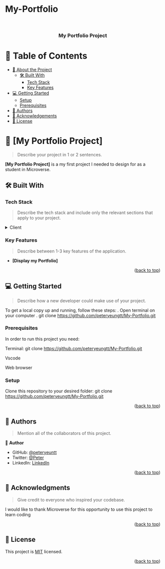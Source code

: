 # My-Portfolio<a name="readme-top"></a>

<!--
HOW TO USE:
This is an example of how you may give instructions on setting up your project locally.

Modify this file to match your project and remove sections that don't apply.

REQUIRED SECTIONS:
- Table of Contents
- About the Project
  - Built With
  - Live Demo
- Getting Started
- Authors
- Future Features
- Contributing
- Show your support
- Acknowledgements
- License

OPTIONAL SECTIONS:
- FAQ

After you're finished please remove all the comments and instructions!
-->

<div align="center">
  <!-- You are encouraged to replace this logo with your own! Otherwise you can also remove it. -->
  
  <br/>

  <h3><b>My Portfolio Project</b></h3>

</div>

<!-- TABLE OF CONTENTS -->

# 📗 Table of Contents

- [📖 About the Project](#about-project)
  - [🛠 Built With](#built-with)
    - [Tech Stack](#tech-stack)
    - [Key Features](#key-features)
- [💻 Getting Started](#getting-started)
  - [Setup](#setup)
  - [Prerequisites](#prerequisites)
- [👥 Authors](#authors)
- [🙏 Acknowledgements](#acknowledgements)
- [📝 License](#license)

<!-- PROJECT DESCRIPTION -->

# 📖 [My Portfolio Project] <a name="about-project"></a>

> Describe your project in 1 or 2 sentences.

**[My Portfolio Project]** is a my first project I needed to design for as a student in Microverse.

## 🛠 Built With <a name="built-with"></a>

### Tech Stack <a name="tech-stack"></a>

> Describe the tech stack and include only the relevant sections that apply to your project.

<details>
  <summary>Client</summary>
  <ul>
    <li>HTML</li>
     <li>CSS</li>
  </ul>
</details>

<!-- Features -->

### Key Features <a name="key-features"></a>

> Describe between 1-3 key features of the application.

- **[Display my Portfolio]**

<p align="right">(<a href="#readme-top">back to top</a>)</p>

<!-- LIVE DEMO -->

<!-- GETTING STARTED -->

## 💻 Getting Started <a name="getting-started"></a>

> Describe how a new developer could make use of your project.

To get a local copy up and running, follow these steps:
. Open terminal on your computer
. git clone https://github.com/peteryeungtt/My-Portfolio.git

### Prerequisites

In order to run this project you need:

Terminal:
git clone https://github.com/peteryeungtt/My-Portfolio.git

Vscode

Web browser

### Setup

Clone this repository to your desired folder:
git clone https://github.com/peteryeungtt/My-Portfolio.git

<p align="right">(<a href="#readme-top">back to top</a>)</p>

<!-- AUTHORS -->

## 👥 Authors <a name="authors"></a>

> Mention all of the collaborators of this project.

👤 **Author**

- GitHub: [@peteryeuntt](https://github.com/peteryeungtt)
- Twitter: [@Peter](https://twitter.com/PeterYeungJW)
- LinkedIn: [LinkedIn](https://www.linkedin.com/in/peter-yeung-1a7251260/)

<p align="right">(<a href="#readme-top">back to top</a>)</p>

<!-- FUTURE FEATURES -->

<!-- ACKNOWLEDGEMENTS -->

## 🙏 Acknowledgments <a name="acknowledgements"></a>

> Give credit to everyone who inspired your codebase.

I would like to thank Microverse for this opportunity to use this project to learn coding

<p align="right">(<a href="#readme-top">back to top</a>)</p>

<!-- FAQ (optional) -->

<!-- LICENSE -->

## 📝 License <a name="license"></a>

This project is [MIT](https://github.com/peteryeungtt/Hello-world/blob/add-homepage/LICENSE.md) licensed.

<p align="right">(<a href="#readme-top">back to top</a>)</p>
